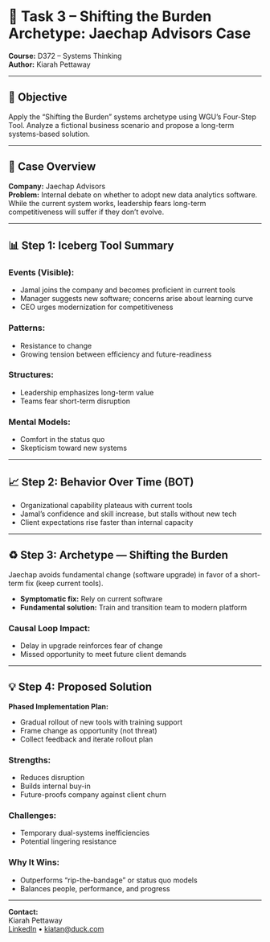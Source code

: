 # 🔄 Task 3 – Shifting the Burden Archetype: Jaechap Advisors Case

**Course:** D372 – Systems Thinking  
**Author:** Kiarah Pettaway

---

## 🧠 Objective
Apply the “Shifting the Burden” systems archetype using WGU’s Four-Step Tool. Analyze a fictional business scenario and propose a long-term systems-based solution.

---

## 🏢 Case Overview
**Company:** Jaechap Advisors  
**Problem:** Internal debate on whether to adopt new data analytics software. While the current system works, leadership fears long-term competitiveness will suffer if they don’t evolve.

---

## 📊 Step 1: Iceberg Tool Summary
### Events (Visible):
- Jamal joins the company and becomes proficient in current tools
- Manager suggests new software; concerns arise about learning curve
- CEO urges modernization for competitiveness

### Patterns:
- Resistance to change
- Growing tension between efficiency and future-readiness

### Structures:
- Leadership emphasizes long-term value
- Teams fear short-term disruption

### Mental Models:
- Comfort in the status quo
- Skepticism toward new systems

---

## 📈 Step 2: Behavior Over Time (BOT)
- Organizational capability plateaus with current tools
- Jamal’s confidence and skill increase, but stalls without new tech
- Client expectations rise faster than internal capacity

---

## ♻️ Step 3: Archetype — Shifting the Burden
Jaechap avoids fundamental change (software upgrade) in favor of a short-term fix (keep current tools).
- **Symptomatic fix:** Rely on current software
- **Fundamental solution:** Train and transition team to modern platform

### Causal Loop Impact:
- Delay in upgrade reinforces fear of change
- Missed opportunity to meet future client demands

---

## 💡 Step 4: Proposed Solution
**Phased Implementation Plan:**
- Gradual rollout of new tools with training support
- Frame change as opportunity (not threat)
- Collect feedback and iterate rollout plan

### Strengths:
- Reduces disruption
- Builds internal buy-in
- Future-proofs company against client churn

### Challenges:
- Temporary dual-systems inefficiencies
- Potential lingering resistance

### Why It Wins:
- Outperforms “rip-the-bandage” or status quo models
- Balances people, performance, and progress

---

**Contact:**  
Kiarah Pettaway  
[LinkedIn](https://www.linkedin.com/in/kiarah-pettaway) • kiatan@duck.com
